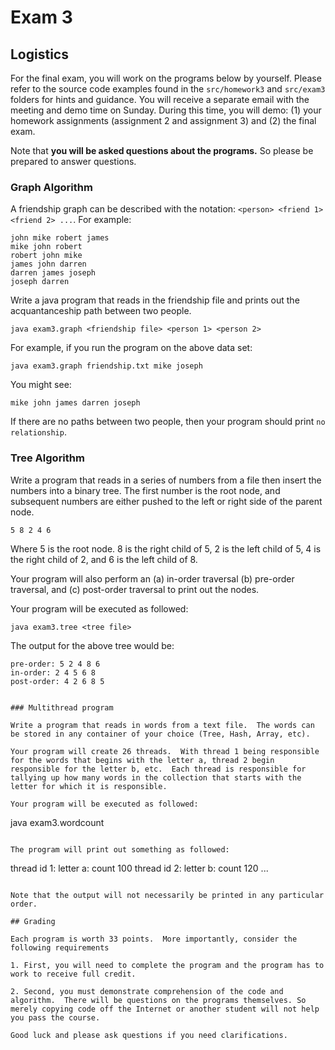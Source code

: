 # Exam 3

## Logistics

For the final exam, you will work on the programs below by yourself.  Please refer to the source code examples found in the `src/homework3` and `src/exam3` folders for hints and guidance.  You will receive a separate email with the meeting and demo time on Sunday.  During this time, you will demo: (1) your homework assignments (assignment 2 and assignment 3) and (2) the final exam.  

Note that **you will be asked questions about the programs.** So please be prepared to answer questions.

### Graph Algorithm

A friendship graph can be described with the notation: `<person> <friend 1> <friend 2> ...`.  For example:

```
john mike robert james
mike john robert
robert john mike
james john darren
darren james joseph
joseph darren
```

Write a java program that reads in the friendship file and prints out the acquantanceship path between two people.

```
java exam3.graph <friendship file> <person 1> <person 2>
```

For example, if you run the program on the above data set:

```
java exam3.graph friendship.txt mike joseph
```

You might see:

```
mike john james darren joseph
```

If there are no paths between two people, then your program should print `no relationship`.

### Tree Algorithm

Write a program that reads in a series of numbers from a file then insert the numbers into a binary tree.  The first number is the root node, and subsequent numbers are either pushed to the left or right side of the parent node.  

```
5 8 2 4 6
``` 

Where 5 is the root node.  8 is the right child of 5, 2 is the left child of 5,  4 is the right child of 2, and 6 is the left child of 8.  

Your program will also perform an (a) in-order traversal (b) pre-order traversal, and (c) post-order traversal to print out the nodes.

Your program will be executed as followed:

```
java exam3.tree <tree file>
```

The output for the above tree would be:

```
pre-order: 5 2 4 8 6
in-order: 2 4 5 6 8
post-order: 4 2 6 8 5
```
```

### Multithread program

Write a program that reads in words from a text file.  The words can be stored in any container of your choice (Tree, Hash, Array, etc).  

Your program will create 26 threads.  With thread 1 being responsible for the words that begins with the letter a, thread 2 begin responsible for the letter b, etc.  Each thread is responsible for tallying up how many words in the collection that starts with the letter for which it is responsible.

Your program will be executed as followed:

```
java exam3.wordcount <text file>
```

The program will print out something as followed:

```
thread id 1: letter a: count 100
thread id 2: letter b: count 120
...
```

Note that the output will not necessarily be printed in any particular order.

## Grading

Each program is worth 33 points.  More importantly, consider the following requirements

1. First, you will need to complete the program and the program has to work to receive full credit.  

2. Second, you must demonstrate comprehension of the code and algorithm.  There will be questions on the programs themselves. So merely copying code off the Internet or another student will not help you pass the course.

Good luck and please ask questions if you need clarifications.

